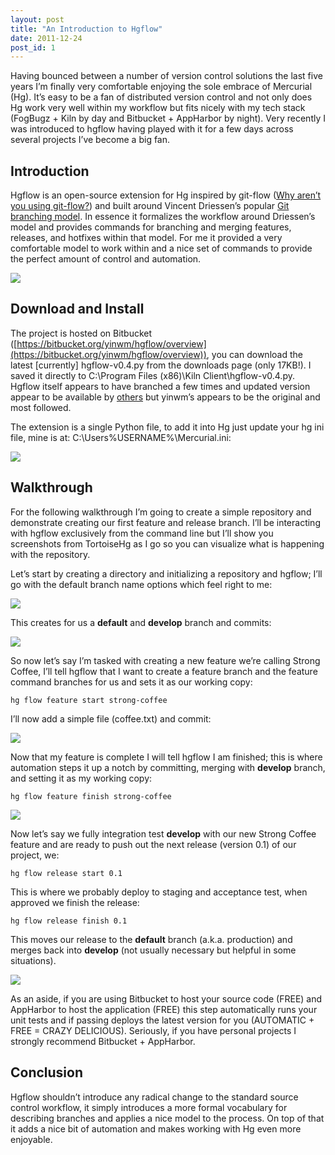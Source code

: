 ```yaml
---
layout: post
title: "An Introduction to Hgflow"
date: 2011-12-24
post_id: 1
---
```


Having bounced between a number of version control solutions the last five years I’m finally very comfortable enjoying the sole embrace of Mercurial (Hg). It’s easy to be a fan of distributed version control and not only does Hg work very well within my workflow but fits nicely with my tech stack (FogBugz + Kiln by day and Bitbucket + AppHarbor by night). Very recently I was introduced to hgflow having played with it for a few days across several projects I’ve become a big fan.

## Introduction

Hgflow is an open-source extension for Hg inspired by git-flow ([Why aren’t you using git-flow?](http://jeffkreeftmeijer.com/2010/why-arent-you-using-git-flow/)) and built around Vincent Driessen’s popular [Git branching model](http://nvie.com/posts/a-successful-git-branching-model). In essence it formalizes the workflow around Driessen’s model and provides commands for branching and merging features, releases, and hotfixes within that model. For me it provided a very comfortable model to work within and a nice set of commands to provide the perfect amount of control and automation.

[![](https://andy-bhbtdzffahctcwh8.z01.azurefd.net/blog/nvie-branching-model-636217954118887779.jpg)](http://nvie.com/posts/a-successful-git-branching-model)

## Download and Install

The project is hosted on Bitbucket ([https://bitbucket.org/yinwm/hgflow/overview](https://bitbucket.org/yinwm/hgflow/overview)), you can download the latest [currently] hgflow-v0.4.py from the downloads page (only 17KB!). I saved it directly to C:\Program Files (x86)\Kiln Client\hgflow-v0.4.py. Hgflow itself appears to have branched a few times and updated version appear to be available by [others](https://bitbucket.org/yujiewu/hgflow/overview) but yinwm’s appears to be the original and most followed.

The extension is a single Python file, to add it into Hg just update your hg ini file, mine is at: C:\Users\%USERNAME%\Mercurial.ini:

![](https://andy-bhbtdzffahctcwh8.z01.azurefd.net/blog/2011-12-22-10-16-30-am-636217954078314415.png)

## Walkthrough

For the following walkthrough I’m going to create a simple repository and demonstrate creating our first feature and release branch. I’ll be interacting with hgflow exclusively from the command line but I’ll show you screenshots from TortoiseHg as I go so you can visualize what is happening with the repository.

Let’s start by creating a directory and initializing a repository and hgflow; I’ll go with the default branch name options which feel right to me:

![](https://andy-bhbtdzffahctcwh8.z01.azurefd.net/blog/2011-12-26-4-14-04-pm-636217954094919318.png)

This creates for us a **default** and **develop** branch and commits:

![](https://andy-bhbtdzffahctcwh8.z01.azurefd.net/blog/2011-12-26-4-17-07-pm-636217954100114945.png)

So now let’s say I’m tasked with creating a new feature we’re calling Strong Coffee, I’ll tell hgflow that I want to create a feature branch and the feature command branches for us and sets it as our working copy:

```shell
hg flow feature start strong-coffee
```

I’ll now add a simple file (coffee.txt) and commit:

![](https://andy-bhbtdzffahctcwh8.z01.azurefd.net/blog/2011-12-26-4-20-24-pm-636217954106376336.png)

Now that my feature is complete I will tell hgflow I am finished; this is where automation steps it up a notch by committing, merging with **develop** branch, and setting it as my working copy:

```
hg flow feature finish strong-coffee
```

![](https://andy-bhbtdzffahctcwh8.z01.azurefd.net/blog/2011-12-26-4-22-19-pm-636217954109774859.png)

Now let’s say we fully integration test **develop** with our new Strong Coffee feature and are ready to push out the next release (version 0.1) of our project, we:

```
hg flow release start 0.1
```

This is where we probably deploy to staging and acceptance test, when approved we finish the release:

```
hg flow release finish 0.1
```

This moves our release to the **default** branch (a.k.a. production) and merges back into **develop** (not usually necessary but helpful in some situations).

![](https://andy-bhbtdzffahctcwh8.z01.azurefd.net/blog/2011-12-26-4-30-05-pm-636217954113694592.png)

As an aside, if you are using Bitbucket to host your source code (FREE) and AppHarbor to host the application (FREE) this step automatically runs your unit tests and if passing deploys the latest version for you (AUTOMATIC + FREE = CRAZY DELICIOUS). Seriously, if you have personal projects I strongly recommend Bitbucket + AppHarbor.

## Conclusion

Hgflow shouldn’t introduce any radical change to the standard source control workflow, it simply introduces a more formal vocabulary for describing branches and applies a nice model to the process. On top of that it adds a nice bit of automation and makes working with Hg even more enjoyable.